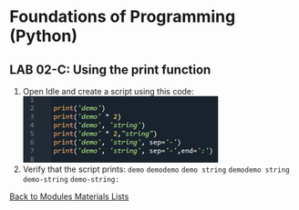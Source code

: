 # Foundations of Programming (Python)  

## LAB 02-C: Using the print function

1.	Open Idle and create a script using this code:
![alt text](images/LAB02_C.png "script LAB02_C")
2.	Verify that the script prints:
	`demo`
	`demodemo`
	`demo string`
	`demodemo string`
	`demo-string`
	`demo-string:`

[Back to Modules Materials Lists](../Modules.md#module-02-materials-list)